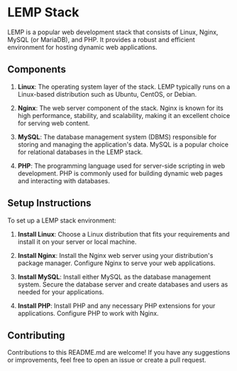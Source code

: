 # LEMP Stack

LEMP is a popular web development stack that consists of Linux, Nginx, MySQL (or MariaDB), and PHP. It provides a robust and efficient environment for hosting dynamic web applications.

## Components

1. **Linux**: The operating system layer of the stack. LEMP typically runs on a Linux-based distribution such as Ubuntu, CentOS, or Debian.

2. **Nginx**: The web server component of the stack. Nginx is known for its high performance, stability, and scalability, making it an excellent choice for serving web content.

3. **MySQL**: The database management system (DBMS) responsible for storing and managing the application's data. MySQL is a popular choice for relational databases in the LEMP stack.

4. **PHP**: The programming language used for server-side scripting in web development. PHP is commonly used for building dynamic web pages and interacting with databases.

## Setup Instructions

To set up a LEMP stack environment:

1. **Install Linux**: Choose a Linux distribution that fits your requirements and install it on your server or local machine.

2. **Install Nginx**: Install the Nginx web server using your distribution's package manager. Configure Nginx to serve your web applications.

3. **Install MySQL**: Install either MySQL as the database management system. Secure the database server and create databases and users as needed for your applications.

4. **Install PHP**: Install PHP and any necessary PHP extensions for your applications. Configure PHP to work with Nginx.



## Contributing

Contributions to this README.md are welcome! If you have any suggestions or improvements, feel free to open an issue or create a pull request.

